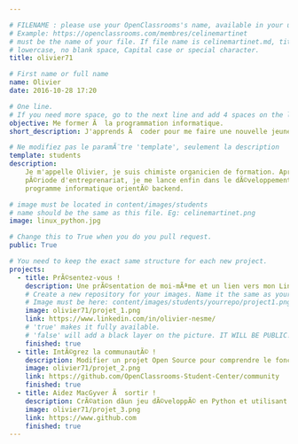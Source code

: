 ```yaml
---

# FILENAME : please use your OpenClassrooms's name, available in your url.
# Example: https://openclassrooms.com/membres/celinemartinet
# must be the name of your file. If file name is celinemartinet.md, title is celinemartinet.
# lowercase, no blank space, Capital case or special character.
title: olivier71

# First name or full name
name: Olivier
date: 2016-10-28 17:20

# One line.
# If you need more space, go to the next line and add 4 spaces on the left, as in 'description'.
objective: Me former Ã  la programmation informatique.
short_description: J'apprends Ã  coder pour me faire une nouvelle jeunesse.

# Ne modifiez pas le paramÃ¨tre 'template', seulement la description
template: students
description:
    Je m'appelle Olivier, je suis chimiste organicien de formation. AprÃ¨s une 
    pÃ©riode d'entreprenariat, je me lance enfin dans le dÃ©veloppement de 
    programme informatique orientÃ© backend.

# image must be located in content/images/students
# name should be the same as this file. Eg: celinemartinet.png
image: linux_python.jpg

# Change this to True when you do you pull request.
public: True

# You need to keep the exact same structure for each new project.
projects:
  - title: PrÃ©sentez-vous !
    description: Une prÃ©sentation de moi-mÃªme et un lien vers mon LinkedIn.
    # Create a new repository for your images. Name it the same as your nickname and profile picture.
    # Image must be here: content/images/students/yourrepo/project1.png
    image: olivier71/projet_1.png
    link: https://www.linkedin.com/in/olivier-nesme/
    # 'true' makes it fully available.
    # 'false' will add a black layer on the picture. IT WILL BE PUBLIC!
    finished: true
  - title: IntÃ©grez la communautÃ© !
    description: Modifier un projet Open Source pour comprendre le fonctionnement de Git, de Github et des pull requests. 
    image: olivier71/projet_2.png
    link: https://github.com/OpenClassrooms-Student-Center/community
    finished: true
  - title: Aidez MacGyver Ã  sortir !
    description: CrÃ©ation dâun jeu dÃ©veloppÃ© en Python et utilisant PyGame.
    image: olivier71/projet_3.png
    link: https://www.github.com    
    finished: true
---
```

